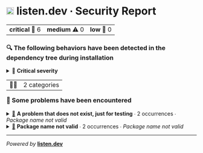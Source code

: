 
# <img height=20 src="https://listen.dev/assets/images/dolphin-noborder.png"> listen.dev ∙ Security Report
<table align=center>
  <tr>
    <td><b>critical</b> 🚨 6</td>
    <td><b>medium</b> ⚠️ 0</td>
    <td><b>low</b> 🔷 0</td>
  </tr>
</table>

### 🔍 The following behaviors have been detected in the dependency tree during installation
<details>
<summary>🚨 <b>Critical severity</b>
<table align="right">
<tr>
<td>📡📑</td>
<td>2 categories</td>
</tr>
</table>
</summary>
<br>

<ul>
  
<li>
<details>
<summary>
📡 <b>Dynamic instrumentation</b> ∙ 2 packages
</summary>
<br>

<ul>

<li>
<details>
<summary>📦 <i>foo@1.0.0</i> ∙ 5 occurrences ∙ 2 kind of issues ∙ <a href="https://verdicts.listen.dev/npm/foo/1.0.0">open 🔗</a>
</summary>
<br>    

<ul>

<li>
<details>
<summary>
<code>outbound network connection</code> ∙ 3 total occurrences
</summary>
<br>

| Name | Version | Transitive Dependency | Occurrences | More |
|---|---|---|---|---|
| foo | 1.0.0 || 3 | [🔗](https://verdicts.listen.dev/npm/foo/1.0.0) |

</details>
    
</li>

<li>
<details>
<summary>
<code>write to filesystem</code> ∙ 2 total occurrences
</summary>
<br>

| Name | Version | Transitive Dependency | Occurrences | More |
|---|---|---|---|---|
| bar | 1.0.0 || 1 | [🔗](https://verdicts.listen.dev/npm/bar/1.0.0) |
| foo | 1.0.0 || 1 | [🔗](https://verdicts.listen.dev/npm/foo/1.0.0) |

</details>
    
</li>

</ul>
</details>
</li>

<li>
<details>
<summary>📦 <i>baz@1.0.0</i> ∙ 1 occurrence ∙ 1 kind of issue ∙ <a href="https://verdicts.listen.dev/npm/baz/1.0.0">open 🔗</a>
</summary>
<br>    

<ul>

<li>
<details>
<summary>
<code>outbound network connection</code> ∙ 1 total occurrence
</summary>
<br>

| Name | Version | Transitive Dependency | Occurrences | More |
|---|---|---|---|---|
| baz | 1.0.0 || 1 | [🔗](https://verdicts.listen.dev/npm/baz/1.0.0) |

</details>
    
</li>

</ul>
</details>
</li>

</ul>
</details>    
</li>
  
<li>
<details>
<summary>
📑 <b>Metadata</b> ∙ 1 package
</summary>
<br>

<ul>

<li>
<details>
<summary>📦 <i>foo@1.0.0</i> ∙ 1 occurrence ∙ 1 kind of issue ∙ <a href="https://verdicts.listen.dev/npm/foo/1.0.0">open 🔗</a>
</summary>
<br>    

<ul>

<li>
<details>
<summary>
<code>missing description</code> ∙ 1 total occurrence
</summary>
<br>

| Name | Version | Transitive Dependency | Occurrences | More |
|---|---|---|---|---|
| bar | 1.0.0 || 1 | [🔗](https://verdicts.listen.dev/npm/bar/1.0.0) |

</details>
    
</li>

</ul>
</details>
</li>

</ul>
</details>    
</li>

</ul>
</details>
<hr>




### 🚩 Some problems have been encountered
<details>
<summary><a href="https://listen.dev/probs/invalid-name">🔗</a> <b>A problem that does not exist, just for testing</b> ∙ 2 occurrences ∙ <i>Package name not valid</i></summary>

- [foobar@1.0.0](https://verdicts.listen.dev/npm/foobar/1.0.0)
- [baz@1.0.0](https://verdicts.listen.dev/npm/baz/1.0.0)


[See docs 🔗](https://listen.dev/probs/invalid-name)
</details>
<details>
<summary><a href="https://listen.dev/probs/invalid-name">🔗</a> <b>Package name not valid</b> ∙ 2 occurrences ∙ <i>Package name not valid</i></summary>

- [foobar@1.0.0](https://verdicts.listen.dev/npm/foobar/1.0.0)
- [baz@1.0.0](https://verdicts.listen.dev/npm/baz/1.0.0)


[See docs 🔗](https://listen.dev/probs/invalid-name)
</details>

<hr>


<i>Powered by</i> <b><a href="https://listen.dev">listen.dev</a> <img height=14 src="https://listen.dev/assets/images/dolphin-noborder.png"></b>
